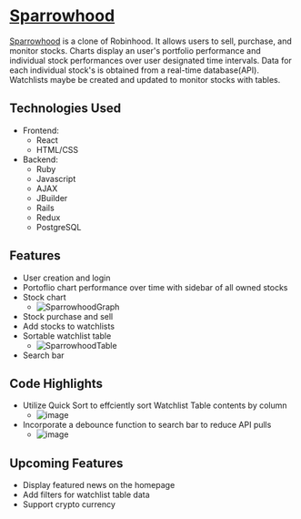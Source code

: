 # [Sparrowhood](https://sparrowhood.herokuapp.com/#/)

 
 
[Sparrowhood](https://sparrowhood.herokuapp.com/#/) is a clone of Robinhood. It allows users to sell, purchase, and monitor stocks. Charts display an user's portfolio performance and individual stock performances over user designated time intervals. Data for each individual stock's is obtained from a real-time database(API). Watchlists maybe be created and updated to monitor stocks with tables.

 
 
 ## Technologies Used
   * Frontend:
     * React
     * HTML/CSS
   * Backend: 
     * Ruby
     * Javascript
     * AJAX
     * JBuilder
     * Rails
     * Redux
     * PostgreSQL
   
## Features
  * User creation and login
  * Portoflio chart performance over time with sidebar of all owned stocks
  * Stock chart
    * ![SparrowhoodGraph](https://user-images.githubusercontent.com/82133627/152574195-76429be6-d24b-42f6-8a46-813d00c3faeb.gif)
  * Stock purchase and sell
  * Add stocks to watchlists
  * Sortable watchlist table
    * ![SparrowhoodTable](https://user-images.githubusercontent.com/82133627/152574206-579f1390-811d-46bd-a027-1599cda9ad58.gif)
  * Search bar
 
## Code Highlights
  * Utilize Quick Sort to effciently sort Watchlist Table contents by column
    * ![image](https://user-images.githubusercontent.com/82133627/152580826-146ae2d4-fd19-4503-a5b9-ea73fd94ca74.png)
  * Incorporate a debounce function to search bar to reduce API pulls
    * ![image](https://user-images.githubusercontent.com/82133627/152580964-4b1e99c0-9805-4260-b4c2-3a0cf535c727.png)

 
 ## Upcoming Features
   * Display featured news on the homepage
   * Add filters for watchlist table data
   * Support crypto currency


